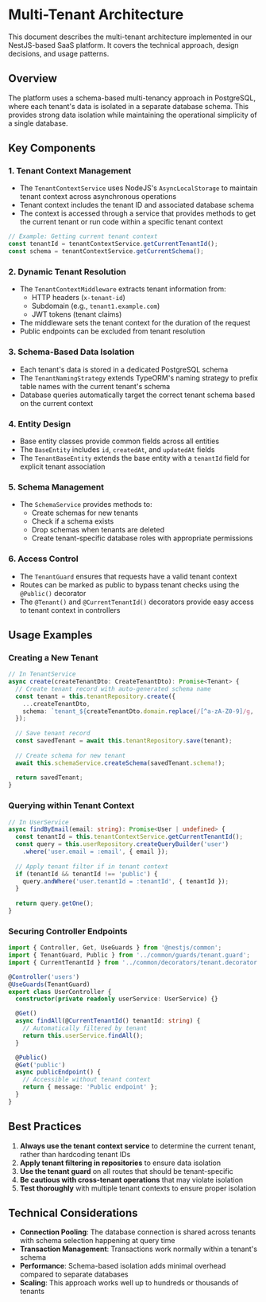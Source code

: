 # Multi-Tenant Architecture

This document describes the multi-tenant architecture implemented in our NestJS-based SaaS platform. It covers the technical approach, design decisions, and usage patterns.

## Overview

The platform uses a schema-based multi-tenancy approach in PostgreSQL, where each tenant's data is isolated in a separate database schema. This provides strong data isolation while maintaining the operational simplicity of a single database.

## Key Components

### 1. Tenant Context Management

- The `TenantContextService` uses NodeJS's `AsyncLocalStorage` to maintain tenant context across asynchronous operations
- Tenant context includes the tenant ID and associated database schema
- The context is accessed through a service that provides methods to get the current tenant or run code within a specific tenant context

```typescript
// Example: Getting current tenant context
const tenantId = tenantContextService.getCurrentTenantId();
const schema = tenantContextService.getCurrentSchema();
```

### 2. Dynamic Tenant Resolution

- The `TenantContextMiddleware` extracts tenant information from:
  - HTTP headers (`x-tenant-id`)
  - Subdomain (e.g., `tenant1.example.com`)
  - JWT tokens (tenant claims)
- The middleware sets the tenant context for the duration of the request
- Public endpoints can be excluded from tenant resolution

### 3. Schema-Based Data Isolation

- Each tenant's data is stored in a dedicated PostgreSQL schema
- The `TenantNamingStrategy` extends TypeORM's naming strategy to prefix table names with the current tenant's schema
- Database queries automatically target the correct tenant schema based on the current context

### 4. Entity Design

- Base entity classes provide common fields across all entities
- The `BaseEntity` includes `id`, `createdAt`, and `updatedAt` fields
- The `TenantBaseEntity` extends the base entity with a `tenantId` field for explicit tenant association

### 5. Schema Management

- The `SchemaService` provides methods to:
  - Create schemas for new tenants
  - Check if a schema exists
  - Drop schemas when tenants are deleted
  - Create tenant-specific database roles with appropriate permissions

### 6. Access Control

- The `TenantGuard` ensures that requests have a valid tenant context
- Routes can be marked as public to bypass tenant checks using the `@Public()` decorator
- The `@Tenant()` and `@CurrentTenantId()` decorators provide easy access to tenant context in controllers

## Usage Examples

### Creating a New Tenant

```typescript
// In TenantService
async create(createTenantDto: CreateTenantDto): Promise<Tenant> {
  // Create tenant record with auto-generated schema name
  const tenant = this.tenantRepository.create({
    ...createTenantDto,
    schema: `tenant_${createTenantDto.domain.replace(/[^a-zA-Z0-9]/g, '_')}`,
  });
  
  // Save tenant record
  const savedTenant = await this.tenantRepository.save(tenant);
  
  // Create schema for new tenant
  await this.schemaService.createSchema(savedTenant.schema!);
  
  return savedTenant;
}
```

### Querying within Tenant Context

```typescript
// In UserService
async findByEmail(email: string): Promise<User | undefined> {
  const tenantId = this.tenantContextService.getCurrentTenantId();
  const query = this.userRepository.createQueryBuilder('user')
    .where('user.email = :email', { email });
  
  // Apply tenant filter if in tenant context
  if (tenantId && tenantId !== 'public') {
    query.andWhere('user.tenantId = :tenantId', { tenantId });
  }
  
  return query.getOne();
}
```

### Securing Controller Endpoints

```typescript
import { Controller, Get, UseGuards } from '@nestjs/common';
import { TenantGuard, Public } from '../common/guards/tenant.guard';
import { CurrentTenantId } from '../common/decorators/tenant.decorator';

@Controller('users')
@UseGuards(TenantGuard)
export class UserController {
  constructor(private readonly userService: UserService) {}

  @Get()
  async findAll(@CurrentTenantId() tenantId: string) {
    // Automatically filtered by tenant
    return this.userService.findAll();
  }

  @Public()
  @Get('public')
  async publicEndpoint() {
    // Accessible without tenant context
    return { message: 'Public endpoint' };
  }
}
```

## Best Practices

1. **Always use the tenant context service** to determine the current tenant, rather than hardcoding tenant IDs
2. **Apply tenant filtering in repositories** to ensure data isolation
3. **Use the tenant guard** on all routes that should be tenant-specific
4. **Be cautious with cross-tenant operations** that may violate isolation
5. **Test thoroughly** with multiple tenant contexts to ensure proper isolation

## Technical Considerations

- **Connection Pooling**: The database connection is shared across tenants with schema selection happening at query time
- **Transaction Management**: Transactions work normally within a tenant's schema
- **Performance**: Schema-based isolation adds minimal overhead compared to separate databases
- **Scaling**: This approach works well up to hundreds or thousands of tenants